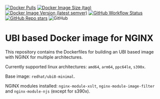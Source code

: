 <p align="left">
<a href="https://hub.docker.com/r/nginxcontrib/nginx-ubi"><img alt="Docker Pulls" src="https://img.shields.io/docker/pulls/nginxcontrib/nginx-ubi?style=flat-square"></a>
<a href="https://hub.docker.com/r/nginxcontrib/nginx-ubi/tags?page=1&ordering=last_updated"><img alt="Docker Image Size (tag)" src="https://img.shields.io/docker/image-size/nginxcontrib/nginx-ubi/latest?style=flat-square">
<img alt="Docker Image Version (latest semver)" src="https://img.shields.io/docker/v/nginxcontrib/nginx-ubi?sort=semver&style=flat-square&label=docker%20tag"></a>
<a href="https://github.com/lucacome/nginx-ubi/actions/workflows/docker.yml"><img alt="GitHub Workflow Status" src="https://img.shields.io/github/workflow/status/lucacome/nginx-ubi/Docker?logo=github&style=flat-square"></a>
<a href="https://github.com/lucacome/nginx-ubi"><img alt="GitHub Repo stars" src="https://img.shields.io/github/stars/lucacome/nginx-ubi?label=github%20stars&logo=github&style=flat-square"></a>
<img alt="GitHub" src="https://img.shields.io/github/license/lucacome/nginx-ubi?style=flat-square">
</p>

# UBI based Docker image for NGINX

This repository contains the Dockerfiles for building an UBI based image with NGINX for multiple architectures.

Currently supported linux architectures: `amd64`, `arm64`, `ppc64le`, `s390x`.

Base image: `redhat/ubi8-minimal`.

NGINX modules installed: `nginx-module-xslt`, `nginx-module-image-filter` and `nginx-module-njs` (except for s390x).
